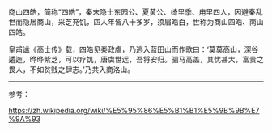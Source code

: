 商山四皓，简称“四皓”，秦末隐士东园公、夏黄公、绮里季、甪里四人，因避秦乱世而隐居商山，采芝充饥，四人年皆八十多岁，须眉皓白，世称为商山四皓、南山四皓。

皇甫谧《高士传》载，四皓见秦政虐，乃逃入蓝田山而作歌曰：‘莫莫高山，深谷逶迤，晔晔紫芝，可以疗饥，唐虞世远，吾将安归。驷马高盖，其忧甚大，富贵之畏人，不如贫贱之肆志。’乃共入商洛山。

---

参考：

https://zh.wikipedia.org/wiki/%E5%95%86%E5%B1%B1%E5%9B%9B%E7%9A%93